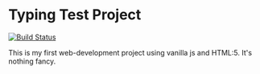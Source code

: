 # Typing Test Project

[![Build Status](https://img.shields.io/badge/build-passing-brightgreen)](https://github.com/ksamanth/TypingTest-Project-1)

This is my first web-development project using vanilla js and HTML:5. It's nothing fancy.
